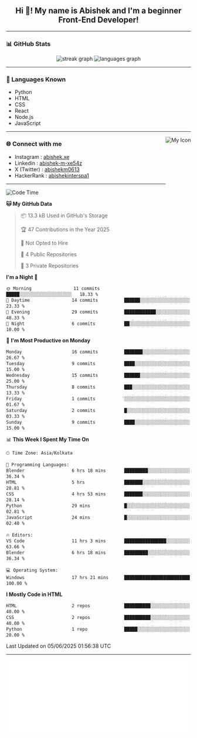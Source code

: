<h2 align="center">Hi 👋! My name is <b>Abishek</b> and I'm a beginner Front-End Developer!</h2>

---

### 📊 GitHub Stats

<div align="center">
  <img src="https://streak-stats.demolab.com?user=Abishek-Web-Co&locale=en&mode=daily&theme=dracula&hide_border=false&border_radius=5" height="150" alt="streak graph" />
  <img src="https://github-readme-stats.vercel.app/api/top-langs?username=Abishek-Web-Co&locale=en&hide_title=false&layout=compact&card_width=320&langs_count=5&theme=dracula&hide_border=false" height="150" alt="languages graph" />
</div>

---

### 🧠 Languages Known

- Python  
- HTML  
- CSS  
- React  
- Node.js  
- JavaScript  

---

<img align="right" height="150" src="https://abish-file.web.app/assets/favicon.png" alt="My Icon" />

### 🌐 Connect with me

- Instagram   : [abishek.xe](https://www.instagram.com/abishek.xe/)
- Linkedin    : [abishek-m-xe54z](https://www.linkedin.com/in/abishek-m-xe54z/)
- X (Twitter) : [abishekm0613](https://x.com/abishekm0613)
- HackerRank  : [abishekinterspa1](https://www.hackerrank.com/profile/abishekinterspa1)

---

<!--START_SECTION:waka-->
![Code Time](http://img.shields.io/badge/Code%20Time-13%20hrs%2011%20mins-blue)

**🐱 My GitHub Data** 

> 📦 13.3 kB Used in GitHub's Storage 
 > 
> 🏆 47 Contributions in the Year 2025
 > 
> 🚫 Not Opted to Hire
 > 
> 📜 4 Public Repositories 
 > 
> 🔑 3 Private Repositories 
 > 
**I'm a Night 🦉** 

```text
🌞 Morning                11 commits          █████░░░░░░░░░░░░░░░░░░░░   18.33 % 
🌆 Daytime                14 commits          ██████░░░░░░░░░░░░░░░░░░░   23.33 % 
🌃 Evening                29 commits          ████████████░░░░░░░░░░░░░   48.33 % 
🌙 Night                  6 commits           ██░░░░░░░░░░░░░░░░░░░░░░░   10.00 % 
```
📅 **I'm Most Productive on Monday** 

```text
Monday                   16 commits          ███████░░░░░░░░░░░░░░░░░░   26.67 % 
Tuesday                  9 commits           ████░░░░░░░░░░░░░░░░░░░░░   15.00 % 
Wednesday                15 commits          ██████░░░░░░░░░░░░░░░░░░░   25.00 % 
Thursday                 8 commits           ███░░░░░░░░░░░░░░░░░░░░░░   13.33 % 
Friday                   1 commits           ░░░░░░░░░░░░░░░░░░░░░░░░░   01.67 % 
Saturday                 2 commits           █░░░░░░░░░░░░░░░░░░░░░░░░   03.33 % 
Sunday                   9 commits           ████░░░░░░░░░░░░░░░░░░░░░   15.00 % 
```


📊 **This Week I Spent My Time On** 

```text
🕑︎ Time Zone: Asia/Kolkata

💬 Programming Languages: 
Blender                  6 hrs 18 mins       █████████░░░░░░░░░░░░░░░░   36.34 % 
HTML                     5 hrs               ███████░░░░░░░░░░░░░░░░░░   28.81 % 
CSS                      4 hrs 53 mins       ███████░░░░░░░░░░░░░░░░░░   28.14 % 
Python                   29 mins             █░░░░░░░░░░░░░░░░░░░░░░░░   02.81 % 
JavaScript               24 mins             █░░░░░░░░░░░░░░░░░░░░░░░░   02.40 % 

🔥 Editors: 
VS Code                  11 hrs 3 mins       ████████████████░░░░░░░░░   63.66 % 
Blender                  6 hrs 18 mins       █████████░░░░░░░░░░░░░░░░   36.34 % 

💻 Operating System: 
Windows                  17 hrs 21 mins      █████████████████████████   100.00 % 
```

**I Mostly Code in HTML** 

```text
HTML                     2 repos             ██████████░░░░░░░░░░░░░░░   40.00 % 
CSS                      2 repos             ██████████░░░░░░░░░░░░░░░   40.00 % 
Python                   1 repo              █████░░░░░░░░░░░░░░░░░░░░   20.00 % 
```




 Last Updated on 05/06/2025 01:56:38 UTC
<!--END_SECTION:waka-->

---

<div align="center">
  <a href="https://abish-file.web.app/" target="_blank" rel="noopener noreferrer"><img height="200" src="pic.png" alt="Profile Picture" /></a>
</div>

